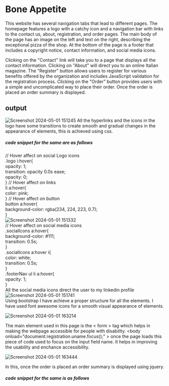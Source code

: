 # Bone Appetite

This website has several navigation tabs that lead to different pages. The homepage features a logo with a catchy icon and a navigation bar with links to the contact us, about, registration, and order pages. The main body of the page has an image on the left and text on the right, describing the exceptional pizza of the shop. At the bottom of the page is a footer that includes a copyright notice, contact information, and social media icons. 

Clicking on the "Contact" link will take you to a page that displays all the contact information. Clicking on "About" will direct you to an online Italian magazine. The "Register" button allows users to register for various benefits offered by the organization and includes JavaScript validation for the registration process. Clicking on the "Order" button provides users with a simple and uncomplicated way to place their order. Once the order is placed an order summary is displayed.
## output

![Screenshot 2024-05-01 151245](https://github.com/Lincy3777/SaT_assignment/assets/156225992/0b1891db-3e84-4789-9392-e63fd70bc554)
All the hyperlinks and the icons in the logo have some transitions to create smooth and gradual changes in the appearance of elements, this is achieved using css.
##### code snippet for the same are as follows
// Hover affect on social Logo icons <br>
.logo i:hover{<br>
    opacity: 1; <br>
    transition: opacity 0.0s ease; <br>
    opacity: 0;<br>
} 
// Hover affect on links<br>
li a:hover{<br>
    color: pink;<br>
}
// Hover affect on button<br>
button a:hover{<br>
    background-color: rgba(234, 224, 223, 0.7);<br>
}<br>
![Screenshot 2024-05-01 151332](https://github.com/Lincy3777/SaT_assignment/assets/156225992/5b2d09df-55da-4ac1-9d7a-b013b397b845)
<br>// Hover affect on social media icons<br>
.socialIcons a:hover{<br>
    background-color: #111;<br>
    transition: 0.5s;<br>
}<br>
.socialIcons a:hover i{<br>
    color: white;<br>
    transition: 0.5s;<br>
}<br>
.footerNav ul li a:hover{<br>
    opacity: 1;<br>
}<br>
All the social media icons direct the user to my linkedin profile
![Screenshot 2024-05-01 151741](https://github.com/Lincy3777/SaT_assignment/assets/156225992/6db28c68-6d30-434d-b19d-28416b896689)
<br>Using bootstrap I have achieve a proper structure for all the elements. I have used font awesome icons for a smooth visual appearance of elements.

![Screenshot 2024-05-01 163214](https://github.com/Lincy3777/SaT_assignment/assets/156225992/36ba47b2-24e7-4a10-a22e-fee841295037)

The main element used in this page is the &lt; form &gt; tag which helps in making the webpage accessible for people with disability. 
&lt;body onload="document.registration.uname.focus();" &gt; once the page loads this piece of code used to focus on the input field name. It helps in improving the usability and enchance accessibility.
    
![Screenshot 2024-05-01 163444](https://github.com/Lincy3777/SaT_assignment/assets/156225992/365e5f30-f187-4cf1-b75c-8e19534e9b62)

In this, once the order is placed an order summary is displayed using jquery.   
  ##### code snippet for the same is as follows
 <script><br>
        $(document).ready(function(){<br>
            $('#order-button').click(function(){<br>
                var item = $("#items").val();// fetching the value of items via id into the new variable item using .val()<br>
                var itemQuantity = $("#itemQ").val();<br>
                var addOns = $("#add-ons").val();<br>
                var beverage =$("#beverage").val();<br>
                var bevQuantity = $("#bevQuantity").val();<br>
                var summary = "You order "+ itemQuantity + " " + item + " and add-on " + addOns + " with "+ bevQuantity +" "+beverage ;<br>
                $('#orderSummary').text(summary);<br>
            });<br>
        });<br>
    </script>
